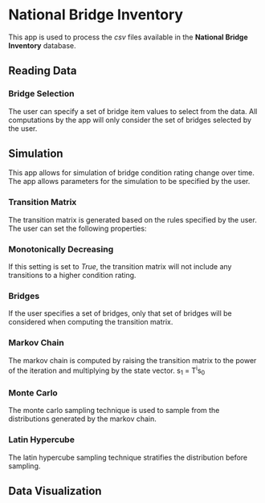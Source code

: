 # National Bridge Inventory

This app is used to process the *csv* files available in the **National Bridge Inventory** database.

## Reading Data

### Bridge Selection

The user can specify a set of bridge item values to select from the data.
All computations by the app will only consider the set of bridges selected by the user.

## Simulation

This app allows for simulation of bridge condition rating change over time.
The app allows parameters for the simulation to be specified by the user.

### Transition Matrix

The transition matrix is generated based on the rules specified by the user.
The user can set the following properties:

### Monotonically Decreasing

If this setting is set to *True*, the transition matrix will not include any transitions to a higher condition rating.

### Bridges

If the user specifies a set of bridges, only that set of bridges will be considered when computing the transition
matrix.

### Markov Chain

The markov chain is computed by raising the transition matrix to the power of the iteration and multiplying by the state
vector.
s<sub>1</sub> = T<sup>i</sup>s<sub>0</sub>

### Monte Carlo

The monte carlo sampling technique is used to sample from the distributions generated by the markov chain.

### Latin Hypercube

The latin hypercube sampling technique stratifies the distribution before sampling.

## Data Visualization
